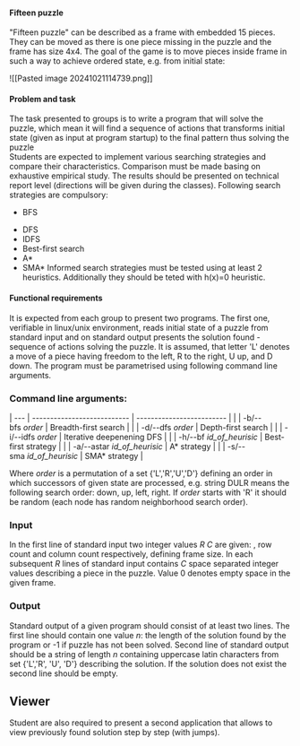 #### Fifteen puzzle

"Fifteen puzzle" can be described as a frame with embedded 15 pieces. They can be moved as there is one piece missing in the puzzle and the frame has size 4x4. The goal of the game is to move pieces inside frame in such a way to achieve ordered state, e.g. from initial state:

![[Pasted image 20241021114739.png]]
#### Problem and task

The task presented to groups is to write a program that will solve the puzzle, which mean it will find a sequence of actions that transforms initial state (given as input at program startup) to the final pattern thus solving the puzzle  
Students are expected to implement various searching strategies and compare their characteristics. Comparison must be made basing on exhaustive empirical study. The results should be presented on technical report level (directions will be given during the classes). Following search strategies are compulsory:
* BFS
- DFS
- IDFS
- Best-first search
- A*
- SMA*
Informed search strategies must be tested using at least 2 heuristics. Additionally they should be teted with h(x)=0 heuristic.

#### Functional requirements

It is expected from each group to present two programs. The first one, verifiable in linux/unix environment, reads initial state of a puzzle from standard input and on standard output presents the solution found - sequence of actions solving the puzzle. It is assumed, that letter 'L' denotes a move of a piece having freedom to the left, R to the right, U up, and D down. The program must be parametrised using following command line arguments.

### Command line arguments:
| --- | --------------------------- | ------------------------- |
|     | -b/--bfs _order_            | Breadth-first search      |
|     | -d/--dfs _order_            | Depth-first search        |
|     | -i/--idfs _order_           | Iterative deepenening DFS |
|     | -h/--bf _id_of_heurisic_    | Best-first strategy       |
|     | -a/--astar _id_of_heurisic_ | A* strategy               |
|     | -s/--sma _id_of_heurisic_   | SMA* strategy             |

Where _order_ is a permutation of a set {'L','R','U','D'} defining an order in which successors of given state are processed, e.g. string DULR means the following search order: down, up, left, right. If _order_ starts with 'R' it should be random (each node has random neighborhood search order).

### Input

In the first line of standard input two integer values _R_ _C_ are given: , row count and column count respectively, defining frame size. In each subsequent _R_ lines of standard input contains _C_ space separated integer values describing a piece in the puzzle. Value 0 denotes empty space in the given frame.

### Output

Standard output of a given program should consist of at least two lines. The first line should contain one value _n_: the length of the solution found by the program or -1 if puzzle has not been solved. Second line of standard output should be a string of length _n_ containing uppercase latin characters from set {'L','R', 'U', 'D'} describing the solution. If the solution does not exist the second line should be empty.

## Viewer

Student are also required to present a second application that allows to view previously found solution step by step (with jumps).
